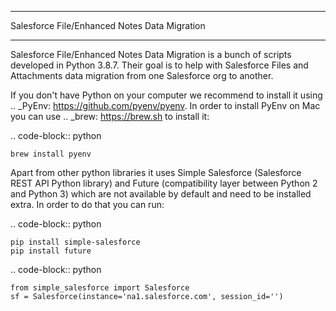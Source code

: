*********************************************
Salesforce File/Enhanced Notes Data Migration
*********************************************

Salesforce File/Enhanced Notes Data Migration is a bunch of scripts developed in Python 3.8.7. Their goal is to help with Salesforce Files and Attachments data migration from one Salesforce org to another.

If you don't have Python on your computer we recommend to install it using .. _PyEnv: https://github.com/pyenv/pyenv. In order to install PyEnv on Mac you can use .. _brew: https://brew.sh to install it:

.. code-block:: python

    brew install pyenv

Apart from other python libraries it uses Simple Salesforce (Salesforce REST API Python library) and Future (compatibility layer between Python 2 and Python 3) which are not available by default and need to be installed extra. In order to do that you can run:

.. code-block:: python

    pip install simple-salesforce
    pip install future
    
.. code-block:: python

    from simple_salesforce import Salesforce
    sf = Salesforce(instance='na1.salesforce.com', session_id='')
